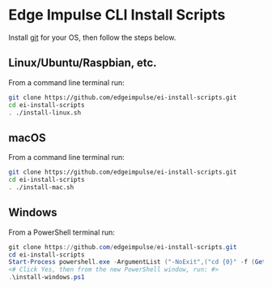 # Edge Impulse CLI Install Scripts

Install [git](https://git-scm.com/book/en/v2/Getting-Started-Installing-Git) for your OS, then follow the steps below.

## Linux/Ubuntu/Raspbian, etc.

From a command line terminal run:

```sh
git clone https://github.com/edgeimpulse/ei-install-scripts.git
cd ei-install-scripts
. ./install-linux.sh
```

## macOS

From a command line terminal run:

```sh
git clone https://github.com/edgeimpulse/ei-install-scripts.git
cd ei-install-scripts
. ./install-mac.sh
```

## Windows

From a PowerShell terminal run:

```powershell
git clone https://github.com/edgeimpulse/ei-install-scripts.git
cd ei-install-scripts
Start-Process powershell.exe -ArgumentList ("-NoExit",("cd {0}" -f (Get-Location).path)) -Verb RunAs
<# Click Yes, then from the new PowerShell window, run: #>
.\install-windows.ps1
```
